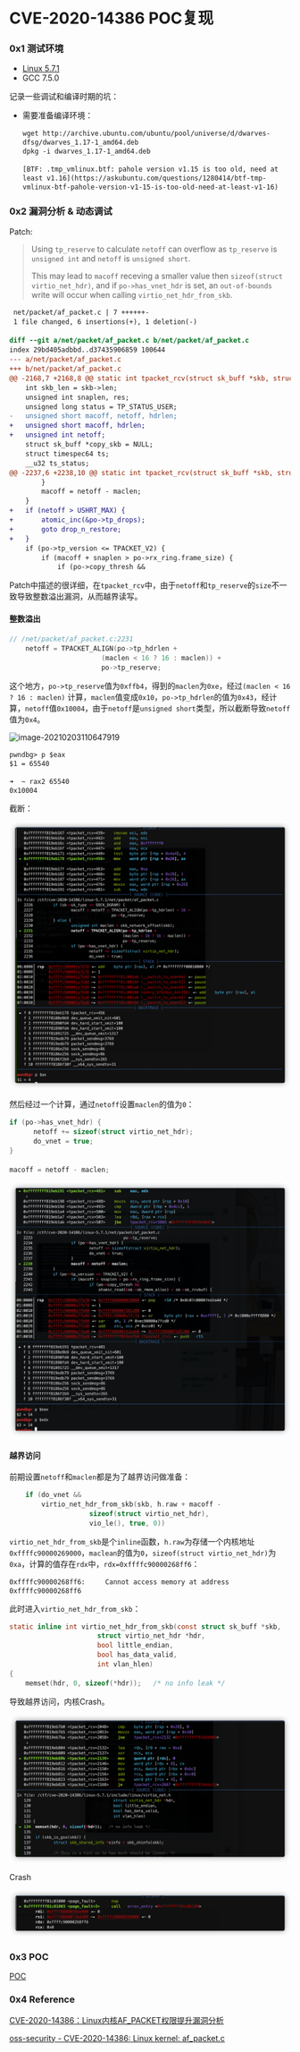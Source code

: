 # CVE-2020-14386 POC复现

### 0x1 测试环境

- [Linux 5.7.1](https://mirrors.edge.kernel.org/pub/linux/kernel/v5.x/linux-5.7.1.tar.gz)
- GCC 7.5.0

记录一些调试和编译时期的坑：

- 需要准备编译环境：

  ```shell
  wget http://archive.ubuntu.com/ubuntu/pool/universe/d/dwarves-dfsg/dwarves_1.17-1_amd64.deb
  dpkg -i dwarves_1.17-1_amd64.deb
  
  [BTF: .tmp_vmlinux.btf: pahole version v1.15 is too old, need at least v1.16](https://askubuntu.com/questions/1280414/btf-tmp-vmlinux-btf-pahole-version-v1-15-is-too-old-need-at-least-v1-16)
  ```

### 0x2 漏洞分析 & 动态调试

Patch:

> Using `tp_reserve` to calculate `netoff` can overflow as `tp_reserve` is `unsigned int` and `netoff` is `unsigned short`.
>
> This may lead to `macoff` receving a smaller value then `sizeof(struct virtio_net_hdr)`, and if `po->has_vnet_hdr` is set, an `out-of-bounds` write will occur when calling `virtio_net_hdr_from_skb`.

```diff
 net/packet/af_packet.c | 7 ++++++-
 1 file changed, 6 insertions(+), 1 deletion(-)

diff --git a/net/packet/af_packet.c b/net/packet/af_packet.c
index 29bd405adbbd..d37435906859 100644
--- a/net/packet/af_packet.c
+++ b/net/packet/af_packet.c
@@ -2168,7 +2168,8 @@ static int tpacket_rcv(struct sk_buff *skb, struct net_device *dev,
 	int skb_len = skb->len;
 	unsigned int snaplen, res;
 	unsigned long status = TP_STATUS_USER;
-	unsigned short macoff, netoff, hdrlen;
+	unsigned short macoff, hdrlen;
+	unsigned int netoff;
 	struct sk_buff *copy_skb = NULL;
 	struct timespec64 ts;
 	__u32 ts_status;
@@ -2237,6 +2238,10 @@ static int tpacket_rcv(struct sk_buff *skb, struct net_device *dev,
 		}
 		macoff = netoff - maclen;
 	}
+	if (netoff > USHRT_MAX) {
+		atomic_inc(&po->tp_drops);
+		goto drop_n_restore;
+	}
 	if (po->tp_version <= TPACKET_V2) {
 		if (macoff + snaplen > po->rx_ring.frame_size) {
 			if (po->copy_thresh &&
```

Patch中描述的很详细，在`tpacket_rcv`中，由于`netoff`和`tp_reserve`的`size`不一致导致整数溢出漏洞，从而越界读写。

#### 整数溢出

```c
// /net/packet/af_packet.c:2231
	netoff = TPACKET_ALIGN(po->tp_hdrlen +
				       (maclen < 16 ? 16 : maclen)) +
				       po->tp_reserve;
```

这个地方，`po->tp_reserve`值为`0xffb4`，得到的`maclen`为`0xe`，经过`(maclen < 16 ? 16 : maclen)` 计算，`maclen`值变成`0x10`，`po->tp_hdrlen`的值为`0x43`，经计算，`netoff`值`0x10004`，由于`netoff`是`unsigned short`类型，所以截断导致`netoff`值为`0x4`。

![image-20210203110647919](/Users/einstein_bohr/Downloads/cve-2020-14386/image/image-20210203110647919.png)

```shell
pwndbg> p $eax
$1 = 65540

➜  ~ rax2 65540
0x10004
```

截断：

![image-20210203111200543](image/image-20210203111200543.png)

然后经过一个计算，通过`netoff`设置`maclen`的值为`0`：

```c
if (po->has_vnet_hdr) {
      netoff += sizeof(struct virtio_net_hdr);
      do_vnet = true;
}

macoff = netoff - maclen;
```

![image-20210203111410126](image/image-20210203111410126.png)

#### 越界访问

前期设置`netoff`和`maclen`都是为了越界访问做准备：

```c
	if (do_vnet &&
	    virtio_net_hdr_from_skb(skb, h.raw + macoff -
				    sizeof(struct virtio_net_hdr),
				    vio_le(), true, 0))
```

`virtio_net_hdr_from_skb`是个`inline`函数，`h.raw`为存储一个内核地址`0xffffc90000269000`，`maclean`的值为`0`，`sizeof(struct virtio_net_hdr)`为`0xa`，计算的值存在`rdx`中，`rdx=0xffffc90000268ff6`：

```gdb
0xffffc90000268ff6:     Cannot access memory at address 0xffffc90000268ff6
```

此时进入`virtio_net_hdr_from_skb`：

```c
static inline int virtio_net_hdr_from_skb(const struct sk_buff *skb,
					  struct virtio_net_hdr *hdr,
					  bool little_endian,
					  bool has_data_valid,
					  int vlan_hlen)
{
	memset(hdr, 0, sizeof(*hdr));   /* no info leak */
```

导致越界访问，内核Crash。

![image-20210203112331225](image/image-20210203112331225.png)

Crash

![image-20210203112421732](image/image-20210203112421732.png)

### 0x3 POC

[POC](https://www.openwall.com/lists/oss-security/2020/09/03/3/2)

### 0x4 Reference

[CVE-2020-14386：Linux内核AF_PACKET权限提升漏洞分析](https://xz.aliyun.com/t/8410)

[oss-security - CVE-2020-14386: Linux kernel: af_packet.c](https://www.openwall.com/lists/oss-security/2020/09/03/3)

